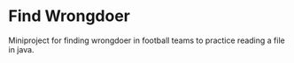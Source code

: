 # Find Wrongdoer

Miniproject for finding wrongdoer in football teams to practice reading a file in java.

